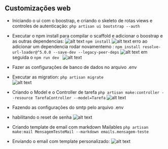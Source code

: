 ## Customizações web
* Iniciando o ui com o boostrap, e criando o skeleto de rotas views e controles de autenticação:
```php artisan ui bootstrap --auth```
* Executar o npm install para compilar o scaffold e adicionar o boostrap e as outras dependencias:
![alt text](image.png)
``` npm install ```
![alt text](image-1.png) erro ao adicionar um dependencia rodar novamentemo :
```npm install resolve-url-loader@^5.0.0 --save-dev --legacy-peer-deps```
![alt text](image-2.png)
em seguida o 
```npm run dev ```
![alt text](image-3.png)

* Fazer as configurações de banco de dados no arquivo .env
* Executar as migration:
```php artisan migrate```  
![alt text](image-4.png)

* Criando o Model e o Controller de tarefa
```php artisan make:controller --resource TarefaController --model=Tarefa```
![alt text](image-5.png)

* Fazendo as configurações do smtp pelo arquivo .env
* habilitando o reset de senha
![alt text](image-6.png)

* Criando template de email com markdown Mailables
```php artisan make:mail MensagemTesteMail --markdown emails.mensagem-teste```
* Enviando o email com template personalizado:
![alt text](image-7.png)